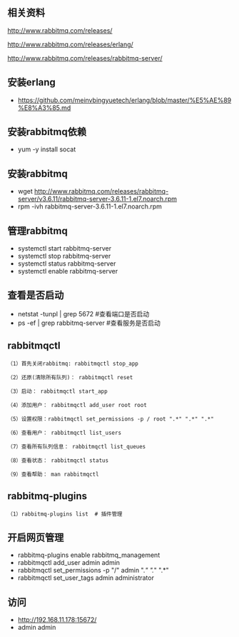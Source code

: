 ## 相关资料
http://www.rabbitmq.com/releases/

http://www.rabbitmq.com/releases/erlang/

http://www.rabbitmq.com/releases/rabbitmq-server/


## 安装erlang
- https://github.com/meinvbingyuetech/erlang/blob/master/%E5%AE%89%E8%A3%85.md

## 安装rabbitmq依赖
- yum -y install socat

## 安装rabbitmq
- wget http://www.rabbitmq.com/releases/rabbitmq-server/v3.6.11/rabbitmq-server-3.6.11-1.el7.noarch.rpm
- rpm -ivh rabbitmq-server-3.6.11-1.el7.noarch.rpm

## 管理rabbitmq
- systemctl start rabbitmq-server
- systemctl stop rabbitmq-server
- systemctl status rabbitmq-server
- systemctl enable rabbitmq-server

## 查看是否启动
- netstat -tunpl | grep 5672	#查看端口是否启动
- ps -ef | grep rabbitmq-server	#查看服务是否启动

## rabbitmqctl
```
（1）首先关闭rabbitmq: rabbitmqctl stop_app

（2）还原(清除所有队列)： rabbitmqctl reset

（3）启动： rabbitmqctl start_app

（4）添加用户： rabbitmqctl add_user root root

（5）设置权限：rabbitmqctl set_permissions -p / root ".*" ".*" ".*"

（6）查看用户： rabbitmqctl list_users

（7）查看所有队列信息： rabbitmqctl list_queues

（8）查看状态： rabbitmqctl status

（9）查看帮助： man rabbitmqctl
```

## rabbitmq-plugins

```
（1）rabbitmq-plugins list  # 插件管理
```

## 开启网页管理
- rabbitmq-plugins enable rabbitmq_management
- rabbitmqctl add_user admin admin
- rabbitmqctl set_permissions -p "/" admin ".*" ".*" ".*"
- rabbitmqctl set_user_tags admin administrator

## 访问
- http://192.168.11.178:15672/
- admin admin
